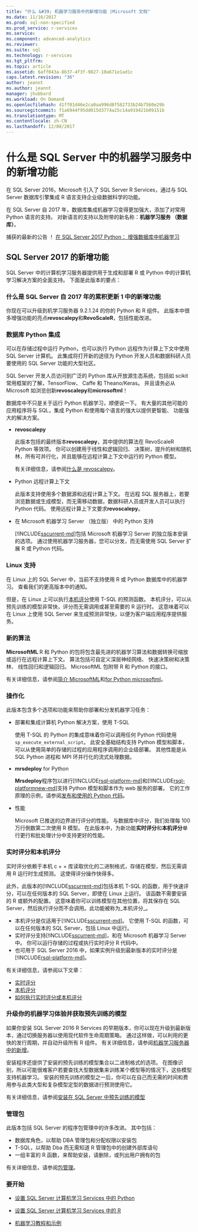 ```yaml
---
title: "什么 &#39; 机器学习服务中的新增功能 |Microsoft 文档"
ms.date: 11/16/2017
ms.prod: sql-non-specified
ms.prod_service: r-services
ms.service: 
ms.component: advanced-analytics
ms.reviewer: 
ms.suite: sql
ms.technology: r-services
ms.tgt_pltfrm: 
ms.topic: article
ms.assetid: 6aff043a-8b37-4f3f-9827-10a671e1ad1c
caps.latest.revision: "36"
author: jeannt
ms.author: jeannt
manager: jhubbard
ms.workload: On Demand
ms.openlocfilehash: 41ff01d46e2ca0aa996d8f582733b24b7560e29b
ms.sourcegitcommit: f1a6944f95dd015d3774a25c14a919421b09151b
ms.translationtype: MT
ms.contentlocale: zh-CN
ms.lasthandoff: 12/08/2017
---
```

# <a name="whats-new-in-machine-learning-services-in-sql-server"></a>什么是 SQL Server 中的机器学习服务中的新增功能

在 SQL Server 2016，Microsoft 引入了 SQL Server R Services，通过与 SQL Server 数据库引擎集成 R 语言支持企业级数据科学的功能。

在 SQL Server 自 2017 年，数据库集成机器学习变得更加强大，添加了对常用 Python 语言的支持。 对新语言的支持以及附带的新名称：**机器学习服务 （数据库）**。

捕获的最新的公告 ！ [在 SQL Server 2017 Python： 增强数据库中机器学习](https://blogs.technet.microsoft.com/dataplatforminsider/2017/04/19/python-in-sql-server-2017-enhanced-in-database-machine-learning/)

## <a name="whats-new-in-sql-server-2017"></a>SQL Server 2017 的新增功能

SQL Server 中的计算机学习服务器提供用于生成和部署 R 或 Python 中的计算机学习解决方案的全面支持。 下面是此版本的要点：

### <a name="whats-new-in-cumulative-update-1-for-sql-server-2017"></a>什么是 SQL Server 自 2017 年的累积更新 1 中的新增功能

你现在可以升级到机学习服务器 9.2.1.24 的你的 Python 和 R 组件。 此版本中很多增强功能的亮点**revoscalepy**和**RevoScaleR**，包括性能改进。

### <a name="in-database-python-integration"></a>数据库 Python 集成

可以在存储过程中运行 Python，也可以执行 Python 远程作为计算上下文中使用 SQL Server 计算机。 此集成将打开新的途径为 Python 开发人员和数据科研人员要使用的 SQL Server 功能的大型社区。

SQL Server 开发人员访问到广泛的 Python 库从开放源生态系统，包括如 scikit 常用框架的了解，TensorFlow、 Caffe 和 Theano/Keras。 并且请务必从 Microsoft 如浏览创新**revoscalepy**和**microsoftml**！

数据库中不只是关于运行 Python 机器学习，顺便说一下。 有大量的其他可能的应用程序将与 SQL，集成 Python 和使用每个语言的强大以提供更智能、 功能强大的解决方案。

+ **revoscalepy**

    此版本包括的最终版本**revoscalepy**，其中提供的算法在 RevoScaleR Python 等效项。 你可以创建用于线性和逻辑回归、 决策树，提升的树和随机林，所有可并行化，并且能够在远程计算上下文中运行的 Python 模型。

    有关详细信息，请参阅[什么是 revoscalepy](python/what-is-revoscalepy.md)。

+ Python 远程计算上下文

    此版本支持使用多个数据源和远程计算上下文。 在远程 SQL 服务器上，若要浏览数据或生成模型，而无需移动数据，数据科研人员或开发人员可以执行 Python 代码。 使用远程计算上下文要求**revoscalepy**。

+ 在 Microsoft 机器学习 Server （独立版） 中的 Python 支持

    [!INCLUDE[sscurrent-md](../includes/sscurrent-md.md)]包括 Microsoft 机器学习 Server 的独立版本安装的选项。 通过使用机器学习服务器，您可以分发，而无需使用 SQL Server 扩展 R 或 Python 代码。

### <a name="linux-support"></a>Linux 支持

在 Linux 上的 SQL Server 中，当前不支持使用 R 或 Python 数据库中的机器学习。 查看我们的更高版本中的通知。

但是，在 Linux 上可以执行[本机评分](sql-native-scoring.md)使用 T-SQL 的预测函数。 本机评分，可以从预先训练的模型非常快，评分而无需调用或甚至需要的 R 运行时。 这意味着可以在 Linux 上使用 SQL Server 来生成预测非常快，以便为客户端应用程序提供服务。

### <a name="new-algorithms"></a>新的算法

**MicrosoftML** R 和 Python 的包将包含最先进的机器学习算法和数据转换可缩放或运行在远程计算上下文。 算法包括可自定义深层神经网络、 快速决策树和决策林、 线性回归和逻辑回归。 MicrosoftML 包附带 R 和 Python 的接口。

有关详细信息，请参阅[简介 MicrosoftML](using-the-microsoftml-package.md)和[for Python microsoftml](https://docs.microsoft.com/machine-learning-server/python-reference/microsoftml/microsoftml-package)。

### <a name="operationalization"></a>操作化

此版本包含多个选项和功能来帮助你部署和分发机器学习任务：

+ 部署和集成计算机 Python 解决方案，使用 T-SQL

    使用 T-SQL 的 Python 的集成意味着你可以调用任何 Python 代码使用`sp_execute_external_script`。 此安全基础结构支持 Python 模型和脚本，可以从使用简单的存储的过程的应用程序调用的企业级部署。 其他性能是从 SQL Python 进程和 MPI 环并行化的流式处理数据。

+ **mrsdeploy** for Python

    **Mrsdeploy**程序包以进行[!INCLUDE[rsql-platform-md](../includes/rsql-platformnew-md.md)]和[!INCLUDE[rsql-platformnew-md](../includes/rsql-platformnew-md.md)]支持 Python 模型和脚本作为 web 服务的部署。 它的工作原理的示例，请参阅[发布和使用的 Python 代码](python/publish-consume-python-code.md)。

+ 性能

    Microsoft 已推送的边界进行评分的性能。 与数据库中评分，我们处理每 100 万行倒数第二次使用 R 模型。 在此版本中，为新功能**实时评分**和**本机评分**单行更行和批处理计分中支持更好的性能。

### <a name="realtime-scoring-and-native-scoring"></a>实时评分和本机评分

实时评分依赖于本机 c + + 库读取优化的二进制格式，存储在模型，然后无需调用 R 运行时生成预测。 这使得评分操作快得多。

此外，此版本的[!INCLUDE[sscurrent-md](../includes/sscurrent-md.md)]包括本机 T-SQL 的函数，用于快速评分，可以在任何版本的 SQL Server，即使在 Linux 上运行。 该函数不需要安装的 R 或额外的配置。 这意味着你可以训练模型在其他位置，将其保存在 SQL Server，然后执行评分而不会调用。此功能被称为_本机评分_。

  - 本机评分是仅适用于[!INCLUDE[sscurrent-md](../includes/sscurrent-md.md)]。 它使用 T-SQL 的函数，可以在任何版本的 SQL Server，包括 Linux 中运行。
 - 实时评分支持[!INCLUDE[sscurrent-md](../includes/sscurrent-md.md)]，和在 Microsoft 机器学习 Server 中。 你可以运行存储的过程或执行实时评分 R 代码中。
 - 也可用于 SQL Server 2016 中，如果实例升级到最新版本的实时评分是[!INCLUDE[rsql-platform-md](../includes/rsql-platform-md.md)]。

有关详细信息，请参阅以下文章：

 + [实时评分](real-time-scoring.md)
 + [本机评分](sql-native-scoring.md)
 + [如何执行实时评分或本机评分](r/how-to-do-realtime-scoring.md)

### <a name="upgrade-your-machine-learning-experience-and-get-pre-trained-models"></a>升级你的机器学习体验并获取预先训练的模型

如果你安装 SQL Server 2016 R Services 的早期版本，你可以现在升级到最新版本，通过切换服务器以使用现代软件生命周期策略。 通过这样做，可以利用的更快的发行周期，并自动升级所有 R 组件。 有关详细信息，请参阅[机器学习服务器中的新增](https://docs.microsoft.com/machine-learning-server/whats-new-in-machine-learning-server)。

安装程序还提供了安装的预先训练的模型集合以二进制格式的选项。 在图像识别，所以可能很难客户若要查找大型数据集来训练某个模型等的情况下，这些模型支持机器学习。 安装的预先训练的模型之一后，你可以在自己而无需的时间和费用参与此类大型和复杂模型定型的数据进行预测使用它。

有关详细信息，请参阅[安装在 SQL Server 中预先训练的模型](r/install-pretrained-models-sql-server.md)

### <a name="package-management"></a>管理包

此版本包括 SQL Server 的程序包管理中的许多改进。 其中包括：

- 数据库角色，以帮助 DBA 管理包和分配权限以安装包
- T-SQL，以帮助 Dba 而无需知道 R 管理包中的创建外部库语句
- 一组丰富的 R 函数，来帮助安装，请删除，或列出用户拥有的包

有关详细信息，请参阅[包管理](r/r-package-management-for-sql-server-r-services.md)。

### <a name="get-started"></a>要开始

+ [设置 SQL Server 计算机学习 Services 中的 Python](../advanced-analytics/python/setup-python-machine-learning-services.md)

+ [设置 SQL Server 计算机学习 Services 中的 R](r/set-up-sql-server-r-services-in-database.md)

+ [机器学习教程和示例](tutorials/machine-learning-services-tutorials.md)
